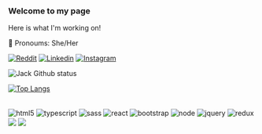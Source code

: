 ### Welcome to my page 
Here is what I'm working on!

🙂 Pronoums: She/Her

[![Reddit](https://img.shields.io/badge/Reddit-FF4500?style=for-the-badge&logo=reddit&logoColor=white)](https://www.reddit.com/user/ijacklima)
[![Linkedin](https://img.shields.io/badge/LinkedIn-0077B5?style=for-the-badge&logo=linkedin&logoColor=white)](https://www.linkedin.com/in/ijacklima/)
[![Instagram](https://img.shields.io/badge/Instagram-E4405F?style=for-the-badge&logo=instagram&logoColor=white)](https://www.instagram.com/ijacklima/)

![Jack Github status](https://github-readme-stats.vercel.app/api?username=ijacklima&show_icons=true&theme=dracula)

[![Top Langs](https://github-readme-stats.vercel.app/api/top-langs/?username=anuraghazra&layout=compact)](https://github.com/anuraghazra/github-readme-stats)

<div style="display: inline_block"><br/>
<img align="center" alt="html5" src="https://img.shields.io/badge/HTML-239120?style=for-the-badge&logo=html5&logoColor=white" />
<img align="center" alt="typescript" src="https://img.shields.io/badge/TypeScript-007ACC?style=for-the-badge&logo=typescript&logoColor=white" />
<img align="center" alt="sass" src="https://img.shields.io/badge/Sass-CC6699?style=for-the-badge&logo=sass&logoColor=white" />
<img align="center" alt="react" src="https://img.shields.io/badge/React-20232A?style=for-the-badge&logo=react&logoColor=61DAFB" />
<img align="center" alt="bootstrap"src="https://img.shields.io/badge/Bootstrap-563D7C?style=for-the-badge&logo=bootstrap&logoColor=white" />
<img align="center" alt="node" src="https://img.shields.io/badge/Node.js-43853D?style=for-the-badge&logo=node.js&logoColor=white" />
<img align="center" alt="jquery" src="https://img.shields.io/badge/jQuery-0769AD?style=for-the-badge&logo=jquery&logoColor=white" />
<img align="center" alt="redux" src="https://img.shields.io/badge/Redux-593D88?style=for-the-badge&logo=redux&logoColor=white" />
<img align="center" alt"mysql" src="https://img.shields.io/badge/MySQL-00000F?style=for-the-badge&logo=mysql&logoColor=white" />
<img align="center" alt"azure" src="https://img.shields.io/badge/Microsoft_Azure-0089D6?style=for-the-badge&logo=microsoft-azure&logoColor=white" />
</div>
